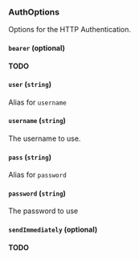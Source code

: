 ### AuthOptions

Options for the HTTP Authentication.

#### `bearer` (optional)

**TODO**

#### `user` (`string`)

Alias for `username`

#### `username` (`string`)

The username to use.

#### `pass` (`string`)

Alias for `password`

#### `password` (`string`)

The password to use

#### `sendImmediately` (optional)

**TODO**
